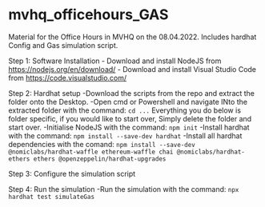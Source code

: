 # mvhq_officehours_GAS
Material for the Office Hours in MVHQ on the 08.04.2022. Includes hardhat Config and Gas simulation script.

Step 1: Software Installation
    - Download and install NodeJS from 
    https://nodejs.org/en/download/
    - Download and install Visual Studio Code from
    https://code.visualstudio.com/


Step 2: Hardhat setup
    -Download the scripts from the repo and extract the folder onto the Desktop.
    -Open cmd or Powershell and navigate INto the extracted folder with the command:
        ```cd ...```
        Everything you do below is folder specific, if you would like to start over, 
        Simply delete the folder and start over.
    -Initialise NodeJS with the command:
        ```npm init```
    -Install hardhat with the command:
        ```npm install --save-dev hardhat```
    -Install all hardhat dependencies with the comand:
        ```npm install --save-dev @nomiclabs/hardhat-waffle ethereum-waffle chai @nomiclabs/hardhat-ethers ethers @openzeppelin/hardhat-upgrades```
    
Step 3: Configure the simulation script

Step 4: Run the simulation
    -Run the simulation with the command:
        ```npx hardhat test simulateGas```
